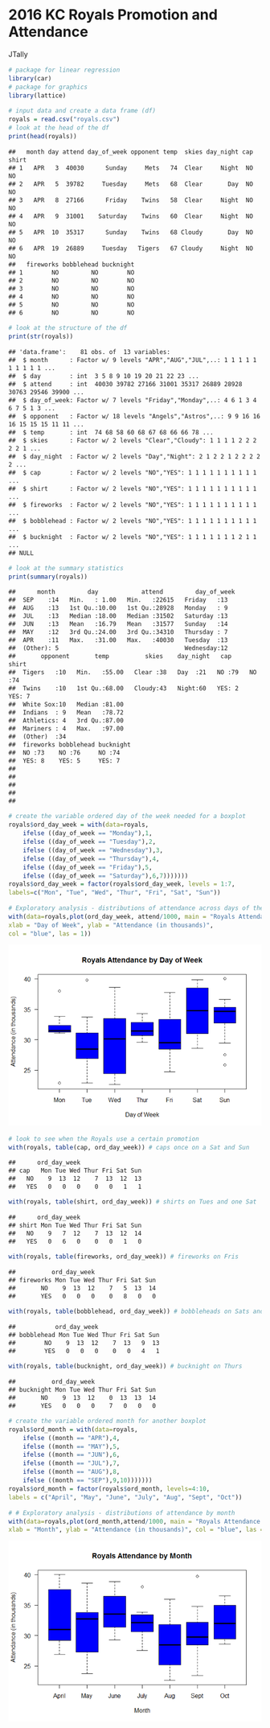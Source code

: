 2016 KC Royals Promotion and Attendance
================
JTally

``` r
# package for linear regression
library(car)
# package for graphics
library(lattice)
```

``` r
# input data and create a data frame (df) 
royals = read.csv("royals.csv")
# look at the head of the df 
print(head(royals))
```

    ##   month day attend day_of_week opponent temp  skies day_night cap shirt
    ## 1   APR   3  40030      Sunday     Mets   74  Clear     Night  NO    NO
    ## 2   APR   5  39782     Tuesday     Mets   68  Clear       Day  NO    NO
    ## 3   APR   8  27166      Friday    Twins   58  Clear     Night  NO    NO
    ## 4   APR   9  31001    Saturday    Twins   60  Clear     Night  NO    NO
    ## 5   APR  10  35317      Sunday    Twins   68 Cloudy       Day  NO    NO
    ## 6   APR  19  26889     Tuesday   Tigers   67 Cloudy     Night  NO    NO
    ##   fireworks bobblehead bucknight
    ## 1        NO         NO        NO
    ## 2        NO         NO        NO
    ## 3        NO         NO        NO
    ## 4        NO         NO        NO
    ## 5        NO         NO        NO
    ## 6        NO         NO        NO

``` r
# look at the structure of the df
print(str(royals))
```

    ## 'data.frame':    81 obs. of  13 variables:
    ##  $ month      : Factor w/ 9 levels "APR","AUG","JUL",..: 1 1 1 1 1 1 1 1 1 1 ...
    ##  $ day        : int  3 5 8 9 10 19 20 21 22 23 ...
    ##  $ attend     : int  40030 39782 27166 31001 35317 26889 28928 30763 29546 39900 ...
    ##  $ day_of_week: Factor w/ 7 levels "Friday","Monday",..: 4 6 1 3 4 6 7 5 1 3 ...
    ##  $ opponent   : Factor w/ 18 levels "Angels","Astros",..: 9 9 16 16 16 15 15 15 11 11 ...
    ##  $ temp       : int  74 68 58 60 68 67 68 66 66 78 ...
    ##  $ skies      : Factor w/ 2 levels "Clear","Cloudy": 1 1 1 1 2 2 2 2 2 1 ...
    ##  $ day_night  : Factor w/ 2 levels "Day","Night": 2 1 2 2 1 2 2 2 2 2 ...
    ##  $ cap        : Factor w/ 2 levels "NO","YES": 1 1 1 1 1 1 1 1 1 1 ...
    ##  $ shirt      : Factor w/ 2 levels "NO","YES": 1 1 1 1 1 1 1 1 1 1 ...
    ##  $ fireworks  : Factor w/ 2 levels "NO","YES": 1 1 1 1 1 1 1 1 1 1 ...
    ##  $ bobblehead : Factor w/ 2 levels "NO","YES": 1 1 1 1 1 1 1 1 1 1 ...
    ##  $ bucknight  : Factor w/ 2 levels "NO","YES": 1 1 1 1 1 1 1 2 1 1 ...
    ## NULL

``` r
# look at the summary statistics 
print(summary(royals))
```

    ##      month         day            attend         day_of_week
    ##  SEP    :14   Min.   : 1.00   Min.   :22615   Friday   :13  
    ##  AUG    :13   1st Qu.:10.00   1st Qu.:28928   Monday   : 9  
    ##  JUL    :13   Median :18.00   Median :31502   Saturday :13  
    ##  JUN    :13   Mean   :16.79   Mean   :31577   Sunday   :14  
    ##  MAY    :12   3rd Qu.:24.00   3rd Qu.:34310   Thursday : 7  
    ##  APR    :11   Max.   :31.00   Max.   :40030   Tuesday  :13  
    ##  (Other): 5                                   Wednesday:12  
    ##       opponent       temp          skies    day_night   cap     shirt   
    ##  Tigers   :10   Min.   :55.00   Clear :38   Day  :21   NO :79   NO :74  
    ##  Twins    :10   1st Qu.:68.00   Cloudy:43   Night:60   YES: 2   YES: 7  
    ##  White Sox:10   Median :81.00                                           
    ##  Indians  : 9   Mean   :78.72                                           
    ##  Athletics: 4   3rd Qu.:87.00                                           
    ##  Mariners : 4   Max.   :97.00                                           
    ##  (Other)  :34                                                           
    ##  fireworks bobblehead bucknight
    ##  NO :73    NO :76     NO :74   
    ##  YES: 8    YES: 5     YES: 7   
    ##                                
    ##                                
    ##                                
    ##                                
    ## 

``` r
# create the variable ordered day of the week needed for a boxplot 
royals$ord_day_week = with(data=royals,
    ifelse ((day_of_week == "Monday"),1,
    ifelse ((day_of_week == "Tuesday"),2,
    ifelse ((day_of_week == "Wednesday"),3,
    ifelse ((day_of_week == "Thursday"),4,
    ifelse ((day_of_week == "Friday"),5,
    ifelse ((day_of_week == "Saturday"),6,7)))))))
royals$ord_day_week = factor(royals$ord_day_week, levels = 1:7,
labels=c("Mon", "Tue", "Wed", "Thur", "Fri", "Sat", "Sun"))
```

``` r
# Exploratory analysis - distributions of attendance across days of the week
with(data=royals,plot(ord_day_week, attend/1000, main = "Royals Attendance by Day of Week",
xlab = "Day of Week", ylab = "Attendance (in thousands)",
col = "blue", las = 1))
```

![](KCR_Analysis_files/figure-markdown_github/unnamed-chunk-4-1.png)

``` r
# look to see when the Royals use a certain promotion
with(royals, table(cap, ord_day_week)) # caps once on a Sat and Sun
```

    ##      ord_day_week
    ## cap   Mon Tue Wed Thur Fri Sat Sun
    ##   NO    9  13  12    7  13  12  13
    ##   YES   0   0   0    0   0   1   1

``` r
with(royals, table(shirt, ord_day_week)) # shirts on Tues and one Sat
```

    ##      ord_day_week
    ## shirt Mon Tue Wed Thur Fri Sat Sun
    ##   NO    9   7  12    7  13  12  14
    ##   YES   0   6   0    0   0   1   0

``` r
with(royals, table(fireworks, ord_day_week)) # fireworks on Fris
```

    ##          ord_day_week
    ## fireworks Mon Tue Wed Thur Fri Sat Sun
    ##       NO    9  13  12    7   5  13  14
    ##       YES   0   0   0    0   8   0   0

``` r
with(royals, table(bobblehead, ord_day_week)) # bobbleheads on Sats and once Sun
```

    ##           ord_day_week
    ## bobblehead Mon Tue Wed Thur Fri Sat Sun
    ##        NO    9  13  12    7  13   9  13
    ##        YES   0   0   0    0   0   4   1

``` r
with(royals, table(bucknight, ord_day_week)) # bucknight on Thurs
```

    ##          ord_day_week
    ## bucknight Mon Tue Wed Thur Fri Sat Sun
    ##       NO    9  13  12    0  13  13  14
    ##       YES   0   0   0    7   0   0   0

``` r
# create the variable ordered month for another boxplot 
royals$ord_month = with(data=royals,
    ifelse ((month == "APR"),4,
    ifelse ((month == "MAY"),5,
    ifelse ((month == "JUN"),6,
    ifelse ((month == "JUL"),7,
    ifelse ((month == "AUG"),8,
    ifelse ((month == "SEP"),9,10)))))))
royals$ord_month = factor(royals$ord_month, levels=4:10,
labels = c("April", "May", "June", "July", "Aug", "Sept", "Oct"))
```

``` r
# # Exploratory analysis - distributions of attendance by month 
with(data=royals,plot(ord_month,attend/1000, main = "Royals Attendance by Month",
xlab = "Month", ylab = "Attendance (in thousands)", col = "blue", las = 1))
```

![](KCR_Analysis_files/figure-markdown_github/unnamed-chunk-7-1.png)

